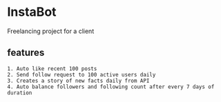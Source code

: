 # InstaBot
Freelancing project for a client
## features
	1. Auto like recent 100 posts
 	2. Send follow request to 100 active users daily
 	3. Creates a story of new facts daily from API
 	4. Auto balance followers and following count after every 7 days of duration

